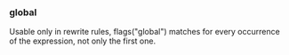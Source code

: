 ### global

Usable only in rewrite rules, flags(\"global\") matches for every
occurrence of the expression, not only the first one.
